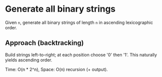 # Generate all binary strings

Given `n`, generate all binary strings of length `n` in ascending lexicographic order.

## Approach (backtracking)
Build strings left-to-right; at each position choose '0' then '1'. This naturally yields ascending order.

Time: O(n * 2^n), Space: O(n) recursion (+ output).
